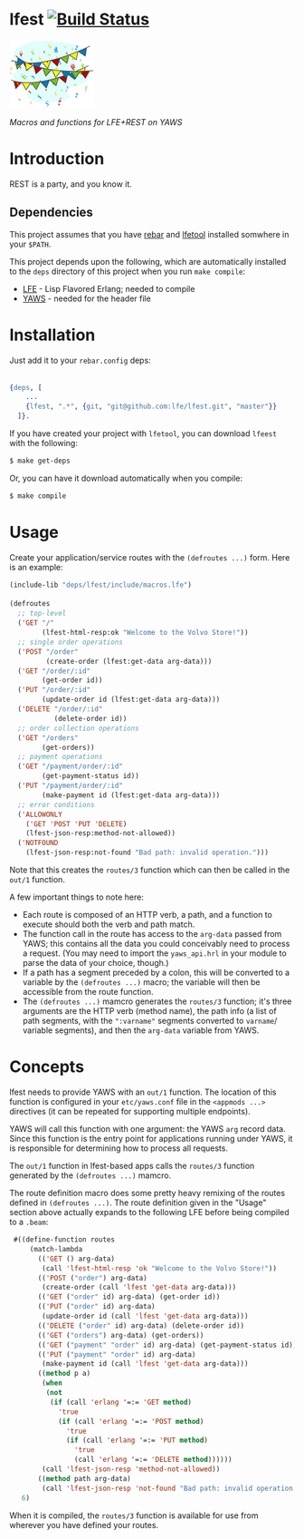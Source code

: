 # lfest [![Build Status](https://travis-ci.org/lfe/lfest.png?branch=master)](https://travis-ci.org/lfe/lfest)

<img src="resources/images/Banners-And-Confetti.png"/>

*Macros and functions for LFE+REST on YAWS*


Introduction
============

REST is a party, and you know it.


Dependencies
------------

This project assumes that you have [rebar](https://github.com/rebar/rebar)
and [lfetool]() installed somwhere in your ``$PATH``.

This project depends upon the following, which are automatically installed
to the ``deps`` directory of this project when you run ``make compile``:

* [LFE](https://github.com/rvirding/lfe) - Lisp Flavored Erlang; needed to
  compile
* [YAWS]() - needed for the header file


Installation
============

Just add it to your ``rebar.config`` deps:

```erlang

{deps, [
    ...
    {lfest, ".*", {git, "git@github.com:lfe/lfest.git", "master"}}
  ]}.
```

If you have created your project with ``lfetool``, you can download
``lfeest`` with the following:

```bash
$ make get-deps
```

Or, you can have it download automatically when you compile:

```bash
$ make compile
```


Usage
=====

Create your application/service routes with the ``(defroutes ...)`` form.
Here is an example:

```cl
(include-lib "deps/lfest/include/macros.lfe")

(defroutes
  ;; top-level
  ('GET "/"
        (lfest-html-resp:ok "Welcome to the Volvo Store!"))
  ;; single order operations
  ('POST "/order"
         (create-order (lfest:get-data arg-data)))
  ('GET "/order/:id"
        (get-order id))
  ('PUT "/order/:id"
        (update-order id (lfest:get-data arg-data)))
  ('DELETE "/order/:id"
           (delete-order id))
  ;; order collection operations
  ('GET "/orders"
        (get-orders))
  ;; payment operations
  ('GET "/payment/order/:id"
        (get-payment-status id))
  ('PUT "/payment/order/:id"
        (make-payment id (lfest:get-data arg-data)))
  ;; error conditions
  ('ALLOWONLY
    ('GET 'POST 'PUT 'DELETE)
    (lfest-json-resp:method-not-allowed))
  ('NOTFOUND
    (lfest-json-resp:not-found "Bad path: invalid operation.")))
```

Note that this creates the ``routes/3`` function which can then be called
in the ``out/1`` function.

A few important things to note here:

* Each route is composed of an HTTP verb, a path, and a function to execute
  should both the verb and path match.
* The function call in the route has access to the ``arg-data`` passed from
  YAWS; this contains all the data you could conceivably need to process a
  request. (You may need to import the ``yaws_api.hrl`` in your module to
  parse the data of your choice, though.)
* If a path has a segment preceded by a colon, this will be converted to a
  variable by the ``(defroutes ...)`` macro; the variable will then be
  accessible from the route function.
* The ``(defroutes ...)`` mamcro generates the ``routes/3`` function; it's
  three arguments are the HTTP verb (method name), the path info (a list of
  path segments, with the ``":varname"`` segments converted to ``varname``/
  variable segments), and then the ``arg-data`` variable from YAWS.


Concepts
========

lfest needs to provide YAWS with an ``out/1`` function. The location of this
function is configured in your ``etc/yaws.conf`` file in the
``<appmods ...>`` directives (it can be repeated for supporting multiple
endpoints).

YAWS will call this function with one argument: the YAWS ``arg`` record
data. Since this function is the entry point for applications running under
YAWS, it is responsible for determining how to process all requests.

The ``out/1`` function in lfest-based apps calls the ``routes/3`` function
generated by the ``(defroutes ...)`` mamcro.

The route definition macro does some pretty heavy remixing of the routes
defined in ``(defroutes ...)``. The route definition given in the "Usage"
section above actually expands to the following LFE before being compiled to
a ``.beam``:

```cl
 #((define-function routes
     (match-lambda
       (('GET () arg-data)
        (call 'lfest-html-resp 'ok "Welcome to the Volvo Store!"))
       (('POST ("order") arg-data)
        (create-order (call 'lfest 'get-data arg-data)))
       (('GET ("order" id) arg-data) (get-order id))
       (('PUT ("order" id) arg-data)
        (update-order id (call 'lfest 'get-data arg-data)))
       (('DELETE ("order" id) arg-data) (delete-order id))
       (('GET ("orders") arg-data) (get-orders))
       (('GET ("payment" "order" id) arg-data) (get-payment-status id))
       (('PUT ("payment" "order" id) arg-data)
        (make-payment id (call 'lfest 'get-data arg-data)))
       ((method p a)
        (when
         (not
          (if (call 'erlang '=:= 'GET method)
            'true
            (if (call 'erlang '=:= 'POST method)
              'true
              (if (call 'erlang '=:= 'PUT method)
                'true
                (call 'erlang '=:= 'DELETE method))))))
        (call 'lfest-json-resp 'method-not-allowed))
       ((method path arg-data)
        (call 'lfest-json-resp 'not-found "Bad path: invalid operation."))))
   6)
```

When it is compiled, the ``routes/3`` function is available for use from
wherever you have defined your routes.
